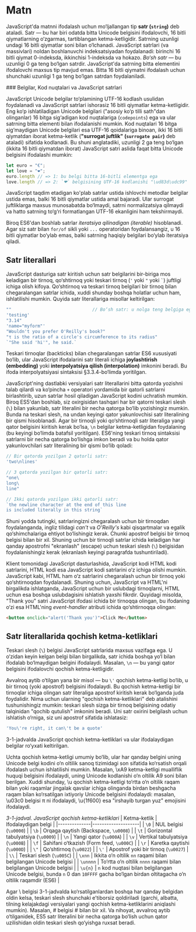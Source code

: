 # Matn

JavaScript'da matnni ifodalash uchun mo‘ljallangan tip **satr (`string`)** deb ataladi. Satr — bu har biri odatda bitta Unicode belgisini ifodalovchi, 16 bitli qiymatlarning o‘zgarmas, tartiblangan ketma-ketligidir. Satrning uzunligi undagi 16 bitli qiymatlar soni bilan o‘lchanadi. JavaScript satrlari (va massivlari) noldan boshlanuvchi indeksatsiyadan foydalanadi: birinchi 16 bitli qiymat 0-indeksda, ikkinchisi 1-indeksda va hokazo. _Bo‘sh satr_ — bu uzunligi 0 ga teng bo‘lgan satrdir. JavaScript'da satrning bitta elementini ifodalovchi maxsus tip mavjud emas. Bitta 16 bitli qiymatni ifodalash uchun shunchaki uzunligi 1 ga teng bo‘lgan satrdan foydalaniladi.

<Callout type="info">
### Belgilar, Kod nuqtalari va JavaScript satrlari

JavaScript Unicode belgilar to‘plamining UTF-16 kodlash usulidan foydalanadi va JavaScript satrlari ishorasiz 16 bitli qiymatlar ketma-ketligidir. Eng ko‘p ishlatiladigan Unicode belgilari ("asosiy ko‘p tilli sath"dan olinganlar) 16 bitga sig‘adigan kod nuqtalariga (`codepoints`) ega va ular satrning bitta elementi bilan ifodalanishi mumkin. Kod nuqtalari 16 bitga sig‘maydigan Unicode belgilari esa UTF-16 qoidalariga binoan, ikki 16 bitli qiymatdan iborat ketma-ketlik (**"surrogat juftlik" (`surrogate pair`)** deb ataladi) sifatida kodlanadi. Bu shuni anglatadiki, uzunligi 2 ga teng bo‘lgan (ikkita 16 bitli qiymatdan iborat) JavaScript satri aslida faqat bitta Unicode belgisini ifodalashi mumkin:

```js
let euro = "€";
let love = "❤";
euro.length // => 1: bu belgi bitta 16-bitli elementga ega
love.length // => 2: `❤` belgisining UTF-16 kodlanishi "\ud83d\udc99"
```

JavaScript taqdim etadigan ko'plab satrlar ustida ishlovchi metodlar belgilar ustida emas, balki 16 bitli qiymatlar ustida amal bajaradi. Ular surrogat juftliklarga maxsus munosabatda bo‘lmaydi, satrni normalizatsiya qilmaydi va hatto satrning to‘g‘ri formatlangan UTF-16 ekanligini ham tekshirmaydi.

Biroq ES6'dan boshlab satrlar _iteratsiya qilinadigan (iterable)_ hisoblanadi. Agar siz satr bilan `for/of` sikli yoki `...` operatoridan foydalansangiz, u 16 bitli qiymatlar bo‘ylab emas, balki satrning haqiqiy belgilari bo‘ylab iteratsiya qiladi.
</Callout>

## Satr literallari

JavaScript dasturiga satr kiritish uchun satr belgilarini bir-biriga mos keladigan bir tirnoq, qo‘shtirnoq yoki teskari tirnoq (`'` yoki `"` yoki `` ` ``) juftligi ichiga olish kifoya. Qo‘shtirnoq va teskari tirnoq belgilari bir tirnoq bilan chegaralangan satrlar ichida, xuddi shunday boshqa holatlar uchun ham, ishlatilishi mumkin. Quyida satr literallariga misollar keltirilgan:

``` js
""                               // Bo‘sh satr: u nolga teng belgiga ega
'testing'
"3.14"
'name="myform"'
"Wouldn't you prefer O'Reilly's book?"
"τ is the ratio of a circle's circumference to its radius"
`"She said 'hi'", he said.`
```

Teskari tirnoqlar (backticks) bilan chegaralangan satrlar ES6 xususiyati bo‘lib, ular JavaScript ifodalarini satr literali ichiga **joylashtirish (embedding)** yoki **interpolyatsiya qilish (interpolation)** imkonini beradi. Bu ifoda interpolyatsiyasi sintaksisi §3.3.4-bo‘limda yoritilgan.

JavaScript'ning dastlabki versiyalari satr literallarini bitta qatorda yozishni talab qilardi va ko‘pincha `+` operatori yordamida bir qatorli satrlarni birlashtirib, uzun satrlar hosil qiladigan JavaScript kodini uchratish mumkin. Biroq ES5'dan boshlab, siz oxirgisidan tashqari har bir qatorni teskari slesh (`\`) bilan yakunlab, satr literalini bir necha qatorga bo‘lib yozishingiz mumkin. Bunda na teskari slesh, na undan keyingi qator yakunlovchisi satr literalining bir qismi hisoblanadi. Agar bir tirnoqli yoki qo‘shtirnoqli satr literaliga yangi qator belgisini kiritish kerak bo‘lsa, `\n` belgilar ketma-ketligidan foydalaning (bu keyingi bo‘limda batafsil yoritilgan). ES6'ning teskari tirnoq sintaksisi satrlarni bir necha qatorga bo‘lishga imkon beradi va bu holda qator yakunlovchilari satr literalining bir qismi bo‘lib qoladi:

``` js
// Bir qatorda yozilgan 2 qatorli satr:
'two\nlines'

// 3 qatorda yozilgan bir qatorli satr:
"one\
long\
line"

// Ikki qatorda yozilgan ikki qatorli satr:
`the newline character at the end of this line
is included literally in this string`
```

Shuni yodda tutingki, satrlaringizni chegaralash uchun bir tirnoqdan foydalanganda, ingliz tilidagi _can't_ va _O'Reilly's_ kabi qisqartmalar va egalik qo‘shimchalariga ehtiyot bo‘lishingiz kerak. Chunki apostrof belgisi bir tirnoq belgisi bilan bir xil. Shuning uchun bir tirnoqli satrlar ichida keladigan har qanday apostrofni "ekranlash" (escape) uchun teskari slesh (`\`) belgisidan foydalanishingiz kerak (ekranlash keyingi paragrafda tushuntiriladi).

Klient tomonidagi JavaScript dasturlashida, JavaScript kodi HTML kodi satrlarini, HTML kodi esa JavaScript kodi satrlarini o‘z ichiga olishi mumkin. JavaScript kabi, HTML ham o‘z satrlarini chegaralash uchun bir tirnoq yoki qo‘shtirnoqdan foydalanadi. Shuning uchun, JavaScript va HTML'ni birgalikda ishlatganda, JavaScript uchun bir uslubdagi tirnoqlarni, HTML uchun esa boshqa uslubdagisini ishlatish yaxshi fikrdir. Quyidagi misolda, "Thank you" satri JavaScript ifodasi ichida bir tirnoqqa olingan, bu ifodaning o‘zi esa HTML'ning _event-handler_ atributi ichida qo‘shtirnoqqa olingan:

``` html
<button onclick="alert('Thank you')">Click Me</button>
```

## Satr literallarida qochish ketma-ketliklari

Teskari slesh (`\`) belgisi JavaScript satrlarida maxsus vazifaga ega. U o‘zidan keyin kelgan belgi bilan birgalikda, satr ichida boshqa yo‘l bilan ifodalab bo‘lmaydigan belgini ifodalaydi. Masalan, `\n` — bu yangi qator belgisini ifodalovchi qochish ketma-ketligidir.

Avvalroq aytib o‘tilgan yana bir misol — bu `\'` qochish ketma-ketligi bo‘lib, u bir tirnoq (yoki apostrof) belgisini ifodalaydi. Bu qochish ketma-ketligi bir tirnoqlar ichiga olingan satr literaliga apostrof kiritish kerak bo‘lganda juda foydalidir. Nima uchun ularning "qochish ketma-ketliklari" deb atalishini tushunishingiz mumkin: teskari slesh sizga bir tirnoq belgisining odatiy talqinidan "qochib qutulish" imkonini beradi. Uni satr oxirini belgilash uchun ishlatish o‘rniga, siz uni apostrof sifatida ishlatasiz:

```js
'You\'re right, it can\'t be a quote'
```

3-1-jadvalda JavaScript qochish ketma-ketliklari va ular ifodalaydigan belgilar ro‘yxati keltirilgan.

Uchta qochish ketma-ketligi umumiy bo‘lib, ular har qanday belgini uning Unicode belgi kodini o‘n oltilik sanoq tizimidagi son sifatida ko‘rsatish orqali ifodalash uchun ishlatilishi mumkin. Masalan, \xA9 ketma-ketligi mualliflik huquqi belgisini ifodalaydi, uning Unicode kodlanishi o‘n oltilik A9 soni bilan berilgan. Xuddi shunday, \u qochish ketma-ketligi to‘rtta o‘n oltilik raqam bilan yoki raqamlar jingalak qavslar ichiga olinganda birdan beshgacha raqam bilan ko‘rsatilgan ixtiyoriy Unicode belgisini ifodalaydi: masalan, \u03c0 belgisi π ni ifodalaydi, \u{1f600} esa "irshayib turgan yuz" emojisini ifodalaydi.

_3-1-jadval. JavaScript qochish ketma-ketliklari_
| Ketma-ketlik | Ifodalaydigan belgi |
|--------------|--------------------|
| `\0`         | NUL belgisi (`\u0000`) |
| `\b`         | Orqaga qaytish (Backspace, `\u0008`) |
| `\t`         | Gorizontal tabulyatsiya (`\u0009`) |
| `\n`         | Yangi qator (`\u000A`) |
| `\v`         | Vertikal tabulyatsiya (`\u000B`) |
| `\f`         | Sahifani o‘tkazish (Form feed, `\u000C`) |
| `\r`         | Karetka qaytishi (`\u000D`) |
| `\"`         | Qo‘shtirnoq (`\u0022`) |
| `\'`         | Apostrof yoki bir tirnoq (`\u0027`) |
| `\\`         | Teskari slesh (`\u005C`) |
| `\xnn`       | Ikkita o‘n oltilik `nn` raqami bilan belgilangan Unicode belgisi |
| `\unnnn`     | To‘rtta o‘n oltilik `nnnn` raqami bilan belgilangan Unicode belgisi |
| `\u{n}`      | `n` kod nuqtasi bilan belgilangan Unicode belgisi, bunda `n` 0 dan `10FFFF` gacha bo‘lgan birdan oltitagacha o‘n oltilik raqamdir (ES6) |

Agar \ belgisi 3-1-jadvalda ko‘rsatilganlardan boshqa har qanday belgidan oldin kelsa, teskari slesh shunchaki e’tiborsiz qoldiriladi (garchi, albatta, tilning kelajakdagi versiyalari yangi qochish ketma-ketliklarini aniqlashi mumkin). Masalan, \# belgisi # bilan bir xil. Va nihoyat, avvalroq aytib o‘tilganidek, ES5 satr literalini bir necha qatorga bo‘lish uchun qator uzilishidan oldin teskari slesh qo‘yishga ruxsat beradi.
